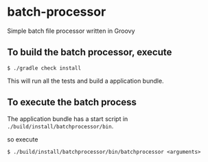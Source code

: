 # batch-processor
Simple batch file processor written in Groovy

## To build the batch processor, execute

```
$ ./gradle check install
```

This will run all the tests and build a application bundle.

## To execute the batch process

The application bundle has a start script in `./build/install/batchprocessor/bin`.

so execute

```
$ ./build/install/batchprocessor/bin/batchprocessor <arguments>
```
